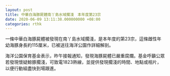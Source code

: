 ```yaml
---
layout: post
title: 中華白海豚屍體南丫島水域擱淺　本年度第23宗
date: 2020-06-09 13:11:38.000000000 +08:00
categories: rthk
---
```


一條中華白海豚屍體被發現在南丫島水域擱淺，是本年度的第23宗，這條雌性年幼海豚身長約115厘米，已被送往海洋公園作詳細解剖。　

海洋公園保育基金表示，昨午接報通知，發現海豚屍體已嚴重腐爛。基金呼籲公眾若發現懷疑鯨豚擱淺，可致電1823熱線，並提供發現擱淺的時間、地點或相片，以便行動組盡快到場跟進。
